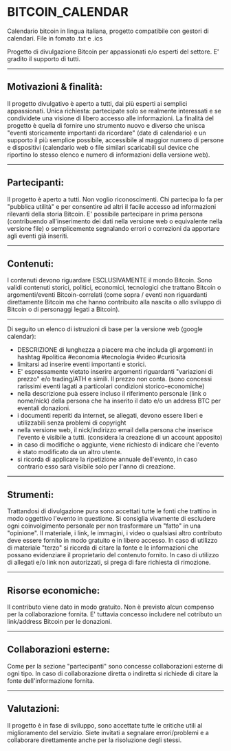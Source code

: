 # BITCOIN_CALENDAR
Calendario bitcoin in lingua italiana, progetto compatibile con gestori di calendari. 
File in fomato .txt e .ics

Progetto di divulgazione Bitcoin per appassionati e/o esperti del settore. E' gradito il supporto di tutti.
***
## Motivazioni & finalità: 
Il progetto divulgativo è aperto a tutti, dai più esperti ai semplici appassionati. Unica richiesta: partecipate solo se realmente interessati e se condividete una visione di libero accesso alle informazioni. La finalità del progetto è quella di fornire uno strumento nuovo e diverso che unisca "eventi storicamente importanti da ricordare" (date di calendario) e un supporto il più semplice possibile, accessibile al maggior numero di persone e dispositivi (calendario web o file similari scaricabili sul device che riportino lo stesso elenco e numero di informazioni della versione web).
***
## Partecipanti:
Il progetto è aperto a tutti. Non voglio riconoscimenti. Chi partecipa lo fa per "pubblica utilità" e per consentire ad altri il facile accesso ad informazioni rilevanti della storia Bitcoin. E' possibile partecipare in prima persona (contribuendo all'inserimento dei dati nella versione web o equivalente nella versione file) o semplicemente segnalando errori o correzioni da apportare agli eventi già inseriti.
***
## Contenuti:
I contenuti devono riguardare ESCLUSIVAMENTE il mondo Bitcoin. Sono validi contenuti storici, politici, economici, tecnologici che trattano Bitcoin o argomenti/eventi Bitcoin-correlati (come sopra / eventi non riguardanti direttamente Bitcoin ma che hanno contribuito alla nascita o allo sviluppo di Bitcoin o di personaggi legati a Bitcoin).
***
Di seguito un elenco di istruzioni di base per la versione web (google calendar):
* DESCRIZIONE di lunghezza a piacere ma che includa gli argomenti in hashtag #politica #economia #tecnologia #video #curiosità
* limitarsi ad inserire eventi importanti e storici. 
* E' espressamente vietato inserire argomenti riguardanti "variazioni di prezzo" e/o trading/ATH e simili. Il prezzo non conta. (sono concessi rarissimi eventi lagati a particolari condizioni storico-economiche)
* nella descrizione puà essere incluso il riferimento personale (link o nome/nick) della persona che ha inserito il dato e/o un address BTC per eventali donazioni.
* i documenti reperiti da internet, se allegati, devono essere liberi e utilizzabili senza problemi di copyright
* nella versione web, il nick/indirizzo email della persona che inserisce l'evento è visibile a tutti. (considera la creazione di un account apposito)
* in caso di modifiche o aggiunte, viene richiesto di indicare che l'evento è stato modificato da un altro utente.
* si ricorda di applicare la ripetizione annuale dell'evento, in caso contrario esso sarà visibile solo per l'anno di creazione.
***
## Strumenti:
Trattandosi di divulgazione pura sono accettati tutte le fonti che trattino in modo oggettivo l'evento in questione. Si consiglia vivamente di escludere ogni coinvolgimento personale per non trasformare un "fatto" in una "opinione".
Il materiale, i link, le immagini, i video o qualsiasi altro contributo deve essere fornito in modo gratuito e in libero accesso. In caso di utilizzo di materiale "terzo" si ricorda di citare la fonte e le informazioni che possano evidenziare il proprietario del contenuto fornito.
In caso di utilizzo di allegati e/o link non autorizzati, si prega di fare richiesta di rimozione.
***
## Risorse economiche:
Il contributo viene dato in modo gratuito. Non è previsto alcun compenso per la collaborazione fornita.
E' tuttavia concesso includere nel cotributo un link/address Bitcoin per le donazioni.
***
## Collaborazioni esterne:
Come per la sezione "partecipanti" sono concesse collaborazioni esterne di ogni tipo. In caso di collaborazione diretta o indiretta si richiede di citare la fonte dell'informazione fornita.
***
## Valutazioni:
Il progetto è in fase di sviluppo, sono accettate tutte le critiche utili al miglioramento del servizio. Siete invitati a segnalare errori/problemi e a collaborare direttamente anche per la risoluzione degli stessi.
